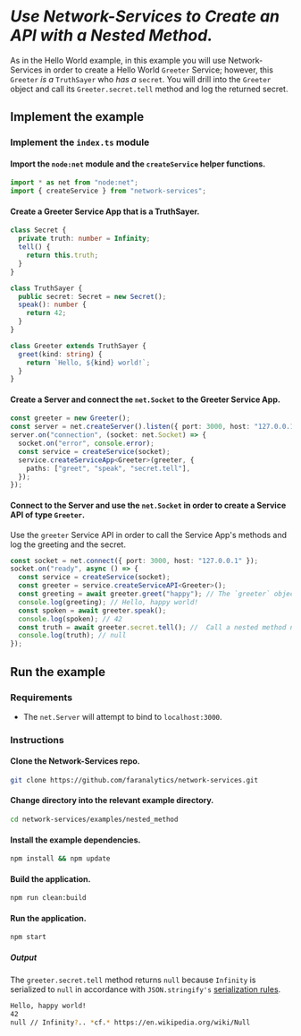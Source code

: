 # _Use Network-Services to Create an API with a Nested Method._

As in the Hello World example, in this example you will use Network-Services in order to create a Hello World `Greeter` Service; however, this `Greeter` _is a_ `TruthSayer` who _has a_ `secret`. You will drill into the `Greeter` object and call its `Greeter.secret.tell` method and log the returned secret.

## Implement the example

### Implement the `index.ts` module

#### Import the `node:net` module and the `createService` helper functions.

```ts
import * as net from "node:net";
import { createService } from "network-services";
```

#### Create a Greeter Service App that is a TruthSayer.

```ts
class Secret {
  private truth: number = Infinity;
  tell() {
    return this.truth;
  }
}

class TruthSayer {
  public secret: Secret = new Secret();
  speak(): number {
    return 42;
  }
}

class Greeter extends TruthSayer {
  greet(kind: string) {
    return `Hello, ${kind} world!`;
  }
}
```

#### Create a Server and connect the `net.Socket` to the Greeter Service App.

```ts
const greeter = new Greeter();
const server = net.createServer().listen({ port: 3000, host: "127.0.0.1" });
server.on("connection", (socket: net.Socket) => {
  socket.on("error", console.error);
  const service = createService(socket);
  service.createServiceApp<Greeter>(greeter, {
    paths: ["greet", "speak", "secret.tell"],
  });
});
```

#### Connect to the Server and use the `net.Socket` in order to create a Service API of type `Greeter`.

Use the `greeter` Service API in order to call the Service App's methods and log the greeting and the secret.

```ts
const socket = net.connect({ port: 3000, host: "127.0.0.1" });
socket.on("ready", async () => {
  const service = createService(socket);
  const greeter = service.createServiceAPI<Greeter>();
  const greeting = await greeter.greet("happy"); // The `greeter` object supports code completion.
  console.log(greeting); // Hello, happy world!
  const spoken = await greeter.speak();
  console.log(spoken); // 42
  const truth = await greeter.secret.tell(); //  Call a nested method named `tell` in the `secret` object.
  console.log(truth); // null
});
```

## Run the example

### Requirements

- The `net.Server` will attempt to bind to `localhost:3000`.

### Instructions

#### Clone the Network-Services repo.

```bash
git clone https://github.com/faranalytics/network-services.git
```

#### Change directory into the relevant example directory.

```bash
cd network-services/examples/nested_method
```

#### Install the example dependencies.

```bash
npm install && npm update
```

#### Build the application.

```bash
npm run clean:build
```

#### Run the application.

```bash
npm start
```

##### Output

The `greeter.secret.tell` method returns `null` because `Infinity` is serialized to `null` in accordance with `JSON.stringify's` [serialization rules](https://developer.mozilla.org/en-US/docs/Web/JavaScript/Reference/Global_Objects/JSON/stringify#description).

```bash
Hello, happy world!
42
null // Infinity?.. *cf.* https://en.wikipedia.org/wiki/Null
```
